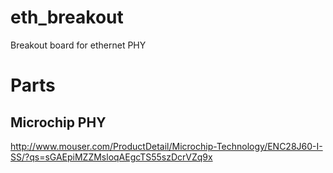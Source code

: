 eth_breakout
=====

Breakout board for ethernet PHY

Parts
=====
Microchip PHY
-----
http://www.mouser.com/ProductDetail/Microchip-Technology/ENC28J60-I-SS/?qs=sGAEpiMZZMsloqAEgcTS55szDcrVZq9x
